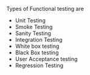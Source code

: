 
Types of Functional testing are
* Unit Testing
* Smoke Testing
* Sanity Testing
* Integration Testing
* White box testing
* Black Box testing
* User Acceptance testing
* Regression Testing
